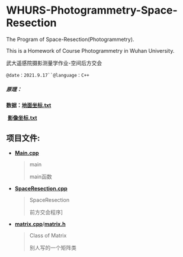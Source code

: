 # WHURS-Photogrammetry-Space-Resection

The Program of Space-Resection(Photogrammetry).

This is a Homework of Course Photogrammetry in Wuhan University.

武大遥感院摄影测量学作业-空间后方交会

`@date：2021.9.17``@language：C++`

##### 原理：

**数据：**[**地面坐标.txt**](https://github.com/Raymond1030/WHURS-Photogrammetry-Space-Resection/blob/main/%E5%90%8E%E6%96%B9%E4%BA%A4%E4%BC%9A/Space%20Resection/%E5%9C%B0%E9%9D%A2%E5%9D%90%E6%A0%87.txt)

​			**[影像坐标.txt](https://github.com/Raymond1030/WHURS-Photogrammetry-Space-Resection/blob/main/后方交会/Space%20Resection/影像坐标.txt)**

## 项目文件:

- **[Main.cpp](https://github.com/Raymond1030/WHURS-Photogrammetry-Space-Resection/blob/main/%E5%90%8E%E6%96%B9%E4%BA%A4%E4%BC%9A/Space%20Resection/Main.cpp)**

  > main
  >
  > main函数

- **[SpaceResection.cpp](https://github.com/Raymond1030/WHURS-Photogrammetry-Space-Resection/blob/main/%E5%90%8E%E6%96%B9%E4%BA%A4%E4%BC%9A/Space%20Resection/SpaceResection.cpp)**

  > SpaceResection 
  >
  > 前方交会程序]

- [**matrix.cpp**](https://github.com/Raymond1030/WHURS-Photogrammetry-Space-Resection/blob/main/%E5%90%8E%E6%96%B9%E4%BA%A4%E4%BC%9A/Space%20Resection/matrix.cpp)/**[matrix.h](https://github.com/Raymond1030/WHURS-Photogrammetry-Space-Resection/blob/main/%E5%90%8E%E6%96%B9%E4%BA%A4%E4%BC%9A/Space%20Resection/matrix.h)**

  > Class of Matrix
  >
  > 别人写的一个矩阵类  



